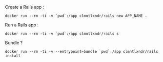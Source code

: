 Create a Rails app :
```no-highlight
docker run --rm -ti -v `pwd`:/app clmntlxndr/rails new APP_NAME .
```

Run a Rails app :
```no-highlight
docker run --rm -ti -v `pwd`:/app clmntlxndr/rails s
```

Bundle ?
```no-highlight
docker run --rm -ti -v --entrypoint=bundle `pwd`:/app clmntlxndr/rails install
```
